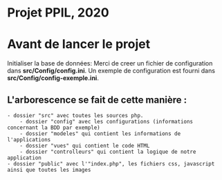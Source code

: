 # Projet PPIL, 2020

# Avant de lancer le projet

Initialiser la base de données:
Merci de creer un fichier de configuration dans **src/Config/config.ini**.
Un exemple de configuration est fourni dans **src/Config/config-exemple.ini**.

## L'arborescence se fait de cette manière :
	- dossier "src" avec toutes les sources php.
		- dossier "config" avec les configurations (informations concernant la BDD par exemple)
		- dossier "modeles" qui contient les informations de l'applications
		- dossier "vues" qui contient le code HTML
		- dossier "controlleurs" qui contient la logique de notre application
	- dossier "public" avec l'"index.php", les fichiers css, javascript ainsi que toutes les images

